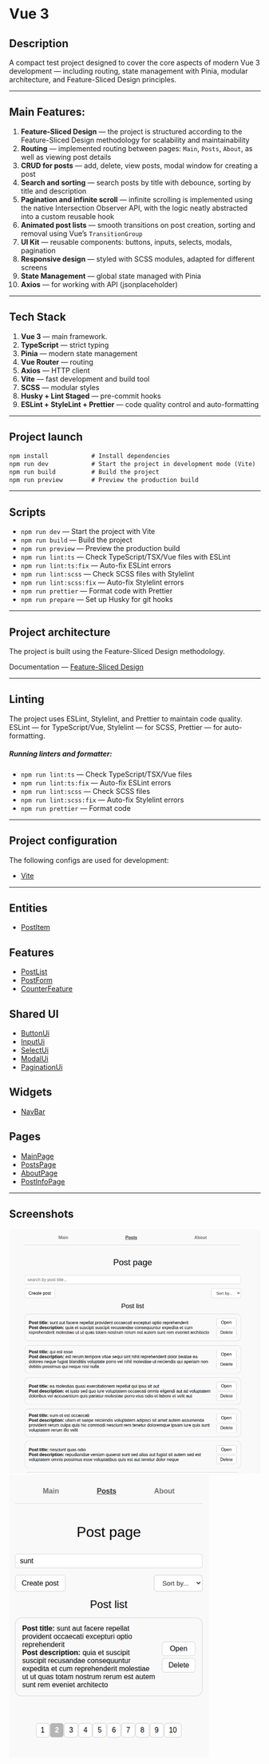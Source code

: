 # Vue 3

## Description

A compact test project designed to cover the core aspects of modern Vue 3 development — including routing, state management with Pinia, modular architecture, and Feature-Sliced Design principles.

---

## Main Features:

1. **Feature-Sliced Design** — the project is structured according to the Feature-Sliced Design methodology for scalability and maintainability
2. **Routing** — implemented routing between pages: `Main`, `Posts`, `About`, as well as viewing post details
3. **CRUD for posts** — add, delete, view posts, modal window for creating a post
4. **Search and sorting** — search posts by title with debounce, sorting by title and description
5. **Pagination and infinite scroll** — infinite scrolling is implemented using the native Intersection Observer API, with the logic neatly abstracted into a custom reusable hook
6. **Animated post lists** — smooth transitions on post creation, sorting and removal using Vue’s `TransitionGroup`
7. **UI Kit** — reusable components: buttons, inputs, selects, modals, pagination
8. **Responsive design** — styled with SCSS modules, adapted for different screens
9. **State Management** — global state managed with Pinia
10. **Axios** — for working with API (jsonplaceholder)

---

## Tech Stack

1. **Vue 3** — main framework.
2. **TypeScript** — strict typing
3. **Pinia** — modern state management
4. **Vue Router** — routing
5. **Axios** — HTTP client
6. **Vite** — fast development and build tool
7. **SCSS** — modular styles
8. **Husky + Lint Staged** — pre-commit hooks
9. **ESLint + StyleLint + Prettier** — code quality control and auto-formatting

---

## Project launch

```
npm install            # Install dependencies
npm run dev            # Start the project in development mode (Vite)
npm run build          # Build the project
npm run preview        # Preview the production build
```

---

## Scripts

- `npm run dev` — Start the project with Vite
- `npm run build` — Build the project
- `npm run preview` — Preview the production build
- `npm run lint:ts` — Check TypeScript/TSX/Vue files with ESLint
- `npm run lint:ts:fix` — Auto-fix ESLint errors
- `npm run lint:scss` — Check SCSS files with Stylelint
- `npm run lint:scss:fix` — Auto-fix Stylelint errors
- `npm run prettier` — Format code with Prettier
- `npm run prepare` — Set up Husky for git hooks

---

## Project architecture

The project is built using the Feature-Sliced Design methodology.

Documentation — [Feature-Sliced Design](https://feature-sliced.design/docs/get-started/tutorial)

---

## Linting

The project uses ESLint, Stylelint, and Prettier to maintain code quality.  
ESLint — for TypeScript/Vue, Stylelint — for SCSS, Prettier — for auto-formatting.

##### Running linters and formatter:

- `npm run lint:ts` — Check TypeScript/TSX/Vue files
- `npm run lint:ts:fix` — Auto-fix ESLint errors
- `npm run lint:scss` — Check SCSS files
- `npm run lint:scss:fix` — Auto-fix Stylelint errors
- `npm run prettier` — Format code

---

## Project configuration

The following configs are used for development:

- [Vite](vite.config.ts)

---

## Entities

- [PostItem](src/entities/PostItem/ui/PostItem.vue)

## Features

- [PostList](src/features/PostList/ui/PostList.vue)
- [PostForm](src/features/PostForm/ui/PostForm.vue)
- [CounterFeature](src/features/CounterFeat/ui/CounterFeature.vue)

## Shared UI

- [ButtonUi](src/shared/ui/ButtonUi/ButtonUi.vue)
- [InputUi](src/shared/ui/InputUi/InputUi.vue)
- [SelectUi](src/shared/ui/SelectUi/SelectUi.vue)
- [ModalUi](src/shared/ui/ModalUi/ModalUi.vue)
- [PaginationUi](src/shared/ui/PaginationUi/ui/PaginationUi.vue)

## Widgets

- [NavBar](src/widgets/NavBar/ui/NavBar.vue)

## Pages

- [MainPage](src/pages/MainPage/MainPage.vue)
- [PostsPage](src/pages/PostsPage/PostsPage.vue)
- [AboutPage](src/pages/AboutPage/AboutPage.vue)
- [PostInfoPage](src/pages/PostInfoPage/PostInfoPage.vue)

---

## Screenshots

<img src="https://github.com/NathanBailie/vue-3/raw/master/src/shared/assets/screenshots/main.png" width="700" />
<img src="https://github.com/NathanBailie/vue-3/raw/master/src/shared/assets/screenshots/adaptive.png" width="400" />
